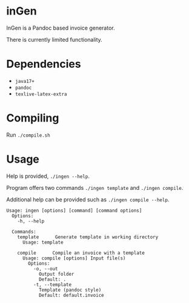 # inGen

InGen is a Pandoc based invoice generator.

There is currently limited functionality.

# Dependencies

- `java17+`
- `pandoc`
- `texlive-latex-extra`

# Compiling

Run `./compile.sh`

# Usage

Help is provided, `./ingen --help`.

Program offers two commands `./ingen template` and `./ingen compile`.

Additional help can be provided such as `./ingen compile --help`.

```
Usage: ingen [options] [command] [command options]
  Options:
    -h, --help

  Commands:
    template      Generate template in working directory
      Usage: template

    compile      Compile an invoice with a template
      Usage: compile [options] Input file(s)
        Options:
          -o, --out
            Output folder
            Default: .
          -t, --template
            Template (pandoc style)
            Default: default.invoice
```